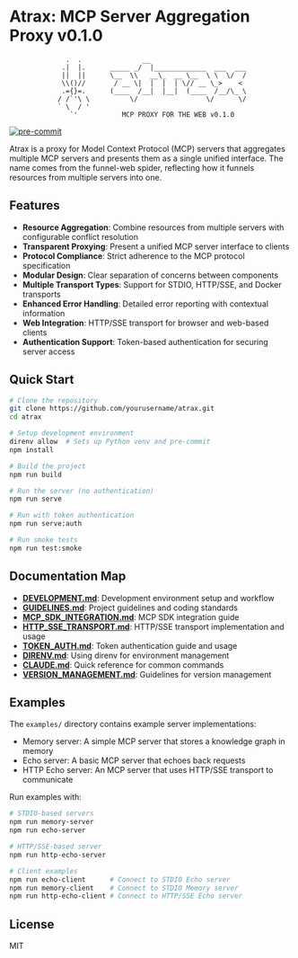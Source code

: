 # Atrax: MCP Server Aggregation Proxy v0.1.0

```
              .  .               __
             .|  |.      _____ _/  |_____________  ___  ___
             ||  ||      \__  \\   __\_  __ \__  \ \  \/  /
             \\()//       / __ \|  |  |  | \// __ \_>    <
             .={}=.      (____  /__|  |__|  (____  /__/\_ \
            / /`'\ \          \/                 \/      \/
            ` \  / '
               `'           MCP PROXY FOR THE WEB v0.1.0

```

[![pre-commit](https://img.shields.io/badge/pre--commit-enabled-brightgreen?logo=pre-commit)](https://github.com/pre-commit/pre-commit)

Atrax is a proxy for Model Context Protocol (MCP) servers that aggregates multiple MCP servers and presents them as a single unified interface. The name comes from the funnel-web spider, reflecting how it funnels resources from multiple servers into one.

## Features

- **Resource Aggregation**: Combine resources from multiple servers with configurable conflict resolution
- **Transparent Proxying**: Present a unified MCP server interface to clients
- **Protocol Compliance**: Strict adherence to the MCP protocol specification
- **Modular Design**: Clear separation of concerns between components
- **Multiple Transport Types**: Support for STDIO, HTTP/SSE, and Docker transports
- **Enhanced Error Handling**: Detailed error reporting with contextual information
- **Web Integration**: HTTP/SSE transport for browser and web-based clients
- **Authentication Support**: Token-based authentication for securing server access

## Quick Start

```bash
# Clone the repository
git clone https://github.com/yourusername/atrax.git
cd atrax

# Setup development environment
direnv allow  # Sets up Python venv and pre-commit
npm install

# Build the project
npm run build

# Run the server (no authentication)
npm run serve

# Run with token authentication
npm run serve:auth

# Run smoke tests
npm run test:smoke
```

## Documentation Map

- **[DEVELOPMENT.md](./docs/DEVELOPMENT.md)**: Development environment setup and workflow
- **[GUIDELINES.md](./docs/GUIDELINES.md)**: Project guidelines and coding standards
- **[MCP_SDK_INTEGRATION.md](./docs/MCP_SDK_INTEGRATION.md)**: MCP SDK integration guide
- **[HTTP_SSE_TRANSPORT.md](./docs/HTTP_SSE_TRANSPORT.md)**: HTTP/SSE transport implementation and usage
- **[TOKEN_AUTH.md](./docs/TOKEN_AUTH.md)**: Token authentication guide and usage
- **[DIRENV.md](./docs/DIRENV.md)**: Using direnv for environment management
- **[CLAUDE.md](./CLAUDE.md)**: Quick reference for common commands
- **[VERSION_MANAGEMENT.md](./docs/VERSION_MANAGEMENT.md)**: Guidelines for version management

## Examples

The `examples/` directory contains example server implementations:
- Memory server: A simple MCP server that stores a knowledge graph in memory
- Echo server: A basic MCP server that echoes back requests
- HTTP Echo server: An MCP server that uses HTTP/SSE transport to communicate

Run examples with:
```bash
# STDIO-based servers
npm run memory-server
npm run echo-server

# HTTP/SSE-based server
npm run http-echo-server

# Client examples
npm run echo-client      # Connect to STDIO Echo server
npm run memory-client    # Connect to STDIO Memory server
npm run http-echo-client # Connect to HTTP/SSE Echo server
```

## License

MIT
